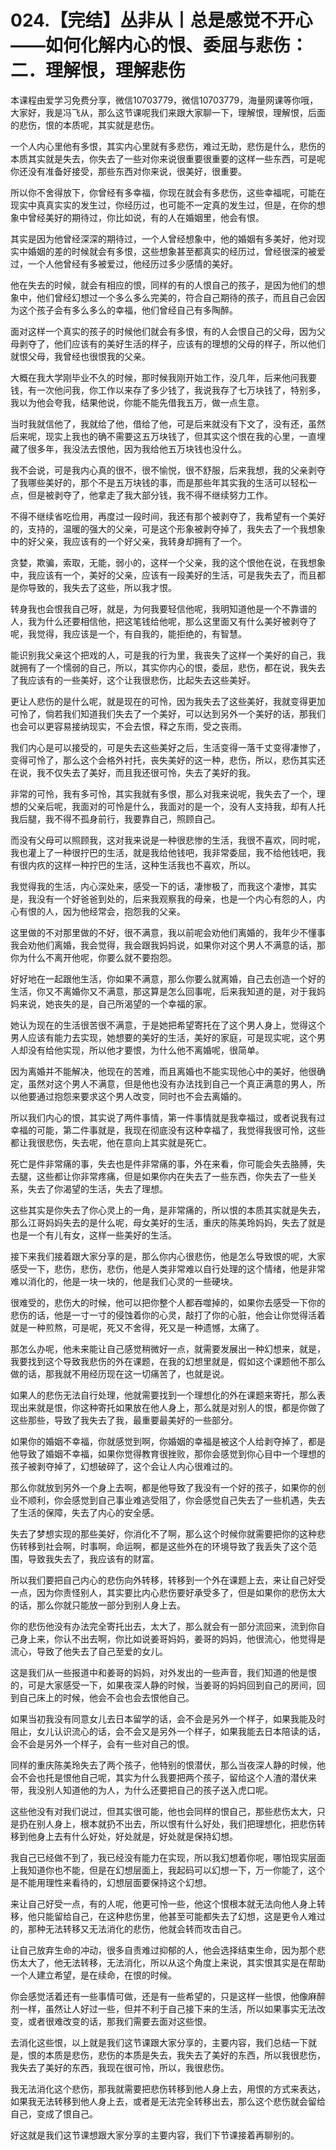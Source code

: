 # 024.【完结】丛非从丨总是感觉不开心——如何化解内心的恨、委屈与悲伤：二．理解恨，理解悲伤

本课程由爱学习免费分享，微信10703779，微信10703779，海量网课等你哦，大家好，我是冯飞从，那么这节课呢我们来跟大家聊一下，理解恨，理解恨，后面的悲伤，恨的本质呢，其实就是悲伤。

一个人内心里他有多恨，其实内心里就有多悲伤，难过无助，悲伤是什么，悲伤的本质其实就是失去，你失去了一些对你来说很重要很重要的这样一些东西，可是呢你还没有准备好接受，那些东西对你来说，很美好，很重要。

所以你不舍得放下，你曾经有多幸福，你现在就会有多悲伤，这些幸福呢，可能在现实中真真实实的发生过，你经历过，也可能不一定真的发生过，但是，在你的想象中曾经美好的期待过，你比如说，有的人在婚姻里，他会有恨。

其实是因为他曾经深深的期待过，一个人曾经想象中，他的婚姻有多美好，他对现实中婚姻的差的时候就会有多恨，这些想象甚至都真实的经历过，曾经很深的被爱过，一个人他曾经有多被爱过，他经历过多少感情的美好。

他在失去的时候，就会有相应的恨，同样的有的人恨自己的孩子，是因为他们的想象中，他们曾经幻想过一个多么多么完美的，符合自己期待的孩子，而且自己会因为这个孩子会有多么多么的幸福，他们曾经自己有多陶醉。

面对这样一个真实的孩子的时候他们就会有多恨，有的人会恨自己的父母，因为父母剥夺了，他们应该有的美好生活的样子，应该有的理想的父母的样子，所以他们就恨父母，我曾经也很恨我的父亲。

大概在我大学刚毕业不久的时候，那时候我刚开始工作，没几年，后来他问我要钱，有一次他问我，你工作以来存了多少钱了，我说我存了七万块钱了，特别多，我以为他会夸我，结果他说，你能不能先借我五万，做一点生意。

当时我就信他了，我就给了他，借给了他，可是后来就没有下文了，没有还，虽然后来呢，现实上我也的确不需要这五万块钱了，但其实这个恨在我的心里，一直埋藏了很多年，我没法去恨他，因为我给他五万块钱也没什么。

我不会说，可是我内心真的很不，很不愉悦，很不舒服，后来我想，我的父亲剥夺了我哪些美好的，那个不是五万块钱的事，而是那些年其实我的生活可以轻松一点，但是被剥夺了，他拿走了我大部分钱，我不得不继续努力工作。

不得不继续省吃俭用，再度过一段时间，我还有那个被剥夺了，我希望有一个美好的，支持的，温暖的强大的父亲，可是这个形象被剥夺掉了，我失去了一个我想象中的好父亲，我应该有的一个好父亲，我转身却拥有了一个。

贪婪，欺骗，索取，无能，弱小的，这样一个父亲，我的这个恨他在说，在我想象中，我应该有一个，美好的父亲，应该有一段美好的生活，可是我失去了，而且都是你导致的，我失去了这些，所以我才恨。

转身我也会恨我自己呀，就是，为何我要轻信他呢，我明知道他是一个不靠谱的人，我为什么还要相信他，把这笔钱给他呢，那么这里面又有什么美好被剥夺了呢，我觉得，我应该是一个，有自我的，能拒绝的，有智慧。

能识别我父亲这个把戏的人，可是我的行为里，我丧失了这样一个美好的自己，我就拥有了一个懦弱的自己，所以，其实你内心的恨，委屈，悲伤，都在说，我失去了我应该有的一些美好，这个让我很悲伤，比起失去这些美好。

更让人悲伤的是什么呢，就是现在的可怜，因为我失去了这些美好，我就变得更加可怜了，倘若我们知道我们失去了一个美好，可以达到另外一个美好的话，那我们也会可以更容易接纳现实，不会去恨，释之东雨，受之丧雨。

我们内心是可以接受的，可是失去这些美好之后，生活变得一落千丈变得凄惨了，变得可怜了，那么这个会格外衬托，丧失美好的这一种，悲伤，所以，悲伤其实还在说，我不仅失去了美好，而且我还很可怜，失去了美好的我。

非常的可怜，我有多可怜，其实我就有多恨，那么对我来说呢，我失去了一个，理想的父亲后呢，我面对的可怜是什么，我面对的是一个，没有人支持我，却有人托我后腿，我不得不孤身前行，我要靠自己，照顾自己。

而没有父母可以照顾我，这对我来说是一种很悲惨的生活，我很不喜欢，同时呢，我也灌上了一种很拧巴的生活，就是我给他钱吧，我非常委屈，我不给他钱吧，我有很内疚的这样一种拧巴的生活，这种生活我也不喜欢，所以。

我觉得我的生活，内心深处来，感受一下的话，凄惨极了，而我这个凄惨，其实是，我没有一个好爸爸到处的，后来我观察我的母亲，也是一个内心有怨的人，内心有恨的人，因为他经常会，抱怨我的父亲。

这里做的不对那里做的不好，很不满意，我以前呢会劝他们离婚的，我年少不懂事我会劝他们离婚，我会觉得，我会跟我妈妈说，如果你对这个男人不满意的话，那你为什么不离开他呢，你要么就不要抱怨。

好好地在一起跟他生活，你如果不满意，那么你要么就离婚，自己去创造一个好的生活，你又不离婚你又不满意，那这算是怎么回事呢，后来我知道的是，对于我妈妈来说，她丧失的是，自己所渴望的一个幸福的家。

她认为现在的生活很苦很不满意，于是她把希望寄托在了这个男人身上，觉得这个男人应该有能力去实现，她想要的美好的生活，美好的家庭，可是现实呢，这个男人却没有给他实现，所以他才要恨，为什么他不离婚呢，很简单。

因为离婚并不能解决，他现在的苦难，而且离婚也不能实现他心中的美好，他很确定，虽然对这个男人不满意，但是他也没有办法找到自己一个真正满意的男人，所以他要通过抱怨来要求这个男人改变，同时也不会去离婚的。

所以我们内心的恨，其实说了两件事情，第一件事情就是我幸福过，或者说我有过幸福的可能，第二件事就是，我现在彻底没有这种幸福了，我觉得我很可怜，这些都让我很悲伤，失去呢，他在意向上其实就是死亡。

死亡是件非常痛的事，失去也是件非常痛的事，外在来看，你可能会失去胳膊，失去腿，这些都让你非常疼痛，但是如果你内在失去了一些东西，你失去了一些关系，失去了你渴望的生活，失去了理想。

这些其实是你失去了你心灵上的一角，是非常痛的，所以恨的本质其实就是失去，那么江哥妈妈失去的是什么呢，母女美好的生活，重庆的陈美玲妈妈，失去了就是也是一个有儿有女，这样一些美好的生活。

接下来我们接着跟大家分享的是，那么你内心很悲伤，他是怎么导致恨的呢，大家感受一下，悲伤，悲伤，悲伤，他是人类非常难以自行处理的这个情绪，他是非常难以消化的，他是一块一块的，他是我们心灵的一些硬块。

很难受的，悲伤大的时候，他可以把你整个人都吞噬掉的，如果你去感受一下你的悲伤的话，他是一寸一寸的侵蚀着你的心灵，敲打了你的心脏，他会让你觉得活着就是一种煎熬，可是呢，死又不舍得，死又是一种遗憾，太痛了。

那怎么办呢，他未来能让自己感觉稍微好一点，就需要发展出一种幻想来，就是，我要找到这个导致我悲伤的外在课题，在我的幻想里就是，假如这个课题他不那么做的话，那我就不用经历现在这一切痛苦了，也就是说。

如果人的悲伤无法自行处理，他就需要找到一个理想化的外在课题来寄托，那么表现出来就是恨，你这种寄托如果放在他人身上，那么就是对别人的恨，都是你做了这些那些，导致了我失去了我，最重要最美好的一些部分。

如果你的婚姻不幸福，你就感觉到啊，你婚姻的幸福是被这个人给剥夺掉了，都是他导致了婚姻不幸福，如果你觉得教育很挫败，那你会感觉到你心目中一个理想的孩子被剥夺掉了，幻想破碎了，这个会让人内心很难过的。

那么你就放到另外一个身上去啊，都是他导致了我没有一个好的孩子，如果你的创业不顺利，你会感觉到自己事业难逃受阻了，你会感觉自己失去了一些机遇，失去了生活的保障，失去了内心的安全感。

失去了梦想实现的那些美好，你消化不了啊，那么这个时候你就需要把你的这种悲伤转移到社会啊，时事啊，命运啊，都是这些外在的环境导致了我丢失了这个范围，导致我失去了，我应该有的财富。

所以我们要把自己内心的悲伤向外转移，转移到一个外在课题上去，来让自己好受一点，因为你责怪别人，其实要比内心悲伤要好承受多了，但是如果你的悲伤太大的话，那么你就只能放一部分到别人身上去。

你的悲伤他没有办法完全寄托出去，太大了，那么就会有一部分流回来，流到你自己身上来，你认不出去啊，你比如说姜哥妈妈，姜哥的妈妈，他很流心，他觉得是流心，导致了他失去了自己至爱的女儿。

这是我们从一些报道中和姜哥的妈妈，对外发出的一些声音，我们知道的他是恨的，可是大家感受一下，如果夜深人静的时候，当姜哥的妈妈回到自己的房间，回到自己床上的时候，他会不会也会去恨他自己。

如果当初我没有同意女儿去日本留学的话，会不会是另外一个样子，如果我能及时阻止，女儿认识流心的话，会不会又是另外一个样子，如果我能去日本陪读的话，会不会是另外一个样子，会有一些对自己的恨。

同样的重庆陈美玲失去了两个孩子，他特别的恨潜伏，那么当夜深人静的时候，他会不会也托是恨他自己呢，其实为什么我要把两个孩子，留给这个人渣的潜伏来带，我没别人知道他的为人，为什么还要把自己的孩子送入虎口呢。

这些他没有对我们说过，但其实很可能，他也会同样的恨自己，那些悲伤太大，只是扔在别人身上，根本就扔不出去，所以恨有什么好处，我们把理想化，把悲伤转移到他身上去有什么好处，好处就是，好处就是保持幻想。

我自己已经做不到了，我已经没有能力在实现，所以我幻想着你呢，哪怕现实层面上我知道你也不能，但是在幻想层面上，我起码可以幻想一下，万一你能了，这个是不能用理性来看待的，幻想层面要保持这个幻想。

来让自己好受一点，有的人呢，他更可怜一些，他这个恨根本就无法向他人身上转移，他只能留给自己，在这种悲伤里，他甚至可能都失去了幻想，这是更令人难过的，那种无法转移又无法消化的悲伤，他就会转而攻击自己。

让自己放弃生命的冲动，很多自责难过抑郁的人，他会选择结束生命，因为那个悲伤太大了，他无法转移，无法消化，所以从这个角度上来说，其实恨其实是在帮助一个人建立希望，是在续命，在恨的时候。

你会感觉活着还有一些事情可做，还是有一些希望的，只是这样一些恨，他像麻醉剂一样，虽然让人好过一些，但并不利于自己接下来的生活，所以如果事实无法改变，或者很难改变的话，那我们需要去面对这些恨。

去消化这些恨，以上就是我们这节课跟大家分享的，主要内容，我们总结一下就是，恨的本质是悲伤，悲伤的本质是失去，我失去了美好的东西，所以我很悲伤，我失去了美好的东西，我现在很可怜，所以，我很悲伤。

我无法消化这个悲伤，那我就需要把悲伤转移到他人身上去，用恨的方式来表达，如果我无法转移到他人身上去，或者是无法完全转移出去，那么这个悲伤就会留给自己，变成了恨自己。

好这就是我们这节课想跟大家分享的主要内容，我们下节课接着再聊别的。